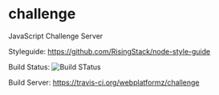 # challenge
JavaScript Challenge Server


Styleguide: https://github.com/RisingStack/node-style-guide

Build Status: ![Build STatus](https://travis-ci.org/webplatformz/challenge.svg?branch=master)

Build Server: https://travis-ci.org/webplatformz/challenge
